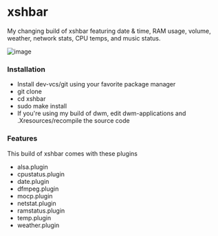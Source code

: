 # xshbar

My changing build of xshbar featuring date & time, RAM usage, volume, weather, network stats, CPU temps, and music status.

![image](https://user-images.githubusercontent.com/71722170/163291596-3e610ad7-9a2f-4bab-a2bb-6de0c1100449.png)

### Installation
- Install dev-vcs/git using your favorite package manager
- git clone <this-url>
- cd xshbar
- sudo make install
- If you're using my build of dwm, edit dwm-applications and .Xresources/recompile the source code

### Features
This build of xshbar comes with these plugins
- alsa.plugin
- cpustatus.plugin
- date.plugin
- dfmpeg.plugin
- mocp.plugin
- netstat.plugin
- ramstatus.plugin
- temp.plugin
- weather.plugin
